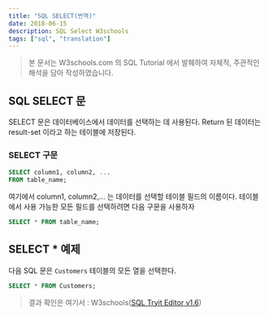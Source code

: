 ```yaml
---
title: "SQL SELECT(번역)"
date: 2018-06-15
description: SQL Select W3schools
tags: ["sql", "translation"]
---
```


> 본 문서는 W3schools.com 의 SQL Tutorial 에서 발췌하여 자체적, 주관적인 해석을 담아 작성하였습니다.

## SQL SELECT 문

SELECT 문은 데이터베이스에서 데이터를 선택하는 데 사용된다.
Return 된 데이터는 result-set 이라고 하는 테이블에 저장된다.

### SELECT 구문

```sql
SELECT column1, column2, ...
FROM table_name;
```

여기에서 column1, column2,... 는 데이터를 선택할 테이블 필드의 이름이다. 테이블에서 사용 가능한 모든 필드를 선택하려면 다음 구문을 사용하자

```sql
SELECT * FROM table_name;
```

## SELECT \* 예제

다음 SQL 문은 `Customers` 테이블의 모든 열을 선택한다.

```sql
SELECT * FROM Customers;
```

> 결과 확인은 여기서 : W3schools([SQL Tryit Editor v1.6](https://www.w3schools.com/sql/trysql.asp?filename=trysql_select_all))
